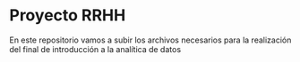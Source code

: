 # Proyecto RRHH
En este repositorio vamos a subir los archivos necesarios para la realización del final de introducción a la analítica de datos
